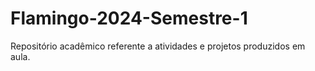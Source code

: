 # Flamingo-2024-Semestre-1
Repositório acadêmico referente a atividades e projetos produzidos em aula.
